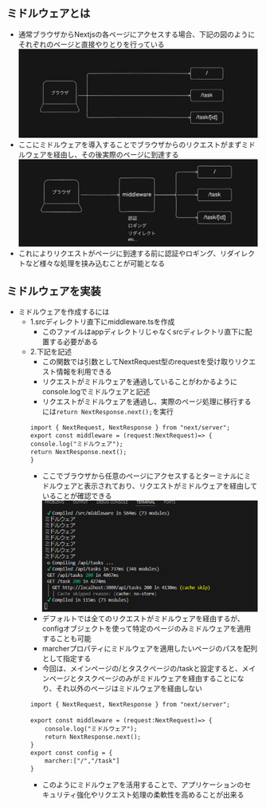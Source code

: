 ## ミドルウェアとは
- 通常ブラウザからNextjsの各ページにアクセスする場合、下記の図のようにそれぞれのページと直接やりとりを行っている
![alt text](image-38.png)
- ここにミドルウェアを導入することでブラウザからのリクエストがまずミドルウェアを経由し、その後実際のページに到達する
![alt text](image-39.png)
- これによりリクエストがページに到達する前に認証やロギング、リダイレクトなど様々な処理を挟み込むことが可能となる

## ミドルウェアを実装
- ミドルウェアを作成するには
    - 1.srcディレクトリ直下にmiddleware.tsを作成
        - このファイルはappディレクトリじゃなくsrcディレクトリ直下に配置する必要がある
    - 2.下記を記述
        - この関数では引数としてNextRequest型のrequestを受け取りリクエスト情報を利用できる
        - リクエストがミドルウェアを通過していることがわかるようにconsole.logでミドルウェアと記述
        - リクエストがミドルウェアを通過し、実際のページ処理に移行するには```return NextResponse.next();```を実行
        ```
        import { NextRequest, NextResponse } from "next/server";
        export const middleware = (request:NextRequest)=> {
        console.log("ミドルウェア");
        return NextResponse.next();
        }
        ```
        - ここでブラウザから任意のページにアクセスするとターミナルにミドルウェアと表示されており、リクエストがミドルウェアを経由していることが確認できる
        ![alt text](image-40.png)
        - デフォルトでは全てのリクエストがミドルウェアを経由するが、configオブジェクトを使って特定のページのみミドルウェアを適用することも可能
        - marcherプロパティにミドルウェアを適用したいページのパスを配列として指定する
        - 今回は、メインページの/とタスクページの/taskと設定すると、メインページとタスクページのみがミドルウェアを経由することになり、それ以外のページはミドルウェアを経由しない
        ```
        import { NextRequest, NextResponse } from "next/server";

        export const middleware = (request:NextRequest)=> {
            console.log("ミドルウェア");
            return NextResponse.next();
        }
        export const config = {
            marcher:["/","/task"]
        }
        ```
        - このようにミドルウェアを活用することで、アプリケーションのセキュリティ強化やリクエスト処理の柔軟性を高めることが出来る